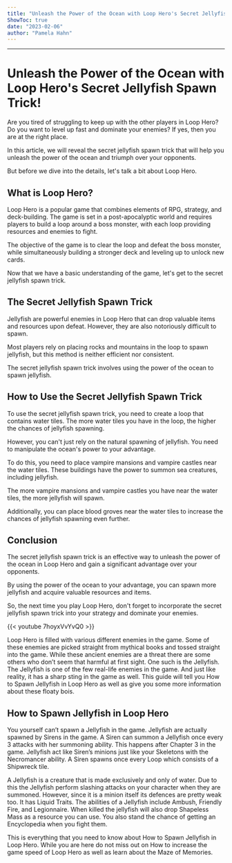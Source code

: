 ```yaml
---
title: "Unleash the Power of the Ocean with Loop Hero's Secret Jellyfish Spawn Trick!"
ShowToc: true 
date: "2023-02-06"
author: "Pamela Hahn"
---
```

*****
# Unleash the Power of the Ocean with Loop Hero's Secret Jellyfish Spawn Trick!

Are you tired of struggling to keep up with the other players in Loop Hero? Do you want to level up fast and dominate your enemies? If yes, then you are at the right place.

In this article, we will reveal the secret jellyfish spawn trick that will help you unleash the power of the ocean and triumph over your opponents.

But before we dive into the details, let's talk a bit about Loop Hero.

## What is Loop Hero?

Loop Hero is a popular game that combines elements of RPG, strategy, and deck-building. The game is set in a post-apocalyptic world and requires players to build a loop around a boss monster, with each loop providing resources and enemies to fight.

The objective of the game is to clear the loop and defeat the boss monster, while simultaneously building a stronger deck and leveling up to unlock new cards.

Now that we have a basic understanding of the game, let's get to the secret jellyfish spawn trick.

## The Secret Jellyfish Spawn Trick

Jellyfish are powerful enemies in Loop Hero that can drop valuable items and resources upon defeat. However, they are also notoriously difficult to spawn.

Most players rely on placing rocks and mountains in the loop to spawn jellyfish, but this method is neither efficient nor consistent.

The secret jellyfish spawn trick involves using the power of the ocean to spawn jellyfish.

## How to Use the Secret Jellyfish Spawn Trick

To use the secret jellyfish spawn trick, you need to create a loop that contains water tiles. The more water tiles you have in the loop, the higher the chances of jellyfish spawning.

However, you can't just rely on the natural spawning of jellyfish. You need to manipulate the ocean's power to your advantage.

To do this, you need to place vampire mansions and vampire castles near the water tiles. These buildings have the power to summon sea creatures, including jellyfish.

The more vampire mansions and vampire castles you have near the water tiles, the more jellyfish will spawn.

Additionally, you can place blood groves near the water tiles to increase the chances of jellyfish spawning even further.

## Conclusion

The secret jellyfish spawn trick is an effective way to unleash the power of the ocean in Loop Hero and gain a significant advantage over your opponents.

By using the power of the ocean to your advantage, you can spawn more jellyfish and acquire valuable resources and items.

So, the next time you play Loop Hero, don't forget to incorporate the secret jellyfish spawn trick into your strategy and dominate your enemies.

{{< youtube 7hoyxVvYvQ0 >}} 



Loop Hero is filled with various different enemies in the game. Some of these enemies are picked straight from mythical books and tossed straight into the game. While these ancient enemies are a threat there are some others who don’t seem that harmful at first sight. One such is the Jellyfish. The Jellyfish is one of the few real-life enemies in the game. And just like reality, it has a sharp sting in the game as well. This guide will tell you How to Spawn Jellyfish in Loop Hero as well as give you some more information about these floaty bois.
 
## How to Spawn Jellyfish in Loop Hero
 
You yourself can’t spawn a Jellyfish in the game. Jellyfish are actually spawned by Sirens in the game. A Siren can summon a Jellyfish once every 3 attacks with her summoning ability. This happens after Chapter 3 in the game. Jellyfish act like Siren’s minions just like your Skeletons with the Necromancer ability. A Siren spawns once every Loop which consists of a Shipwreck tile.
 
A Jellyfish is a creature that is made exclusively and only of water. Due to this the Jellyfish perform slashing attacks on your character when they are summoned. However, since it is a minion itself its defences are pretty weak too. It has Liquid Traits. The abilities of a Jellyfish include Ambush, Friendly Fire, and Legionnaire. When killed the jellyfish will also drop Shapeless Mass as a resource you can use. You also stand the chance of getting an Encyclopedia when you fight them.
 
This is everything that you need to know about How to Spawn Jellyfish in Loop Hero. While you are here do not miss out on How to increase the game speed of Loop Hero as well as learn about the Maze of Memories.



